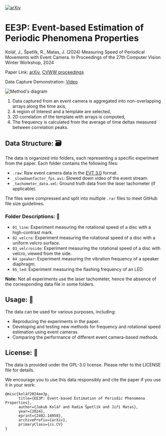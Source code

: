 [![arXiv](https://img.shields.io/badge/arXiv-2402.14958-b31b1b.svg)](https://arxiv.org/abs/2402.14958)
# EE3P: Event-based Estimation of Periodic Phenomena Properties
Kolář, J., Špetlík, R., Matas, J. (2024) Measuring Speed of Periodical Movements with Event Camera. In Proceedings of the 27th Computer Vision Winter Workshop, 2024

Paper Link: [arXiv](https://arxiv.org/abs/2402.14958), [CVWW proceedings](https://cvww2024.sdrv.si/wp-content/uploads/sites/5/2024/02/CVWW2024_Proceedings.pdf)

Data Capture Demonstration: [Video](https://youtu.be/QlfQtvbaYy8)

![Method's diagram](https://github.com/JackPieCZ/EE3P/assets/72486584/6a8b1c87-4ad4-4923-9bd3-48d17101067c)

1. Data captured from an event camera is aggregated into non-overlapping arrays along the time axis,    
2. A region of Interest and a template are selected, 
3. 2D correlation of the template with arrays is computed,
4. The frequency is calculated from the average of time deltas measured between correlation peaks.


## Data Structure: 🗃

The data is organized into folders, each representing a specific experiment from the paper. Each folder contains the following files:

- `.raw`: Raw event camera data in the [EVT  3.0](https://docs.prophesee.ai/stable/data/encoding_formats/evt3.html#chapter-data-encoding-formats-evt3) format.
- `_slowdownfactor_fps.avi`: Slowed down video of the event stream.
- `_tachometer_data.xml`: Ground truth data from the laser tachometer (if applicable).

The files were compressed and split into multiple `.rar` files to meet GitHub file size guidelines.

### Folder Descriptions: 📁

- `01_line`: Experiment measuring the rotational speed of a disc with a high-contrast mark.
- `02_velcro`: Experiment measuring the rotational speed of a disc with a uniform velcro surface.
- `03_velcroside`: Experiment measuring the rotational speed of a disc with velcro, viewed from the side.
- `04_speaker`: Experiment measuring the vibration frequency of a speaker diaphragm.
- `05_led`: Experiment measuring the flashing frequency of an LED.

**Note:** 
Not all experiments use the laser tachometer, hence the absence of the corresponding data file in some folders.

## Usage: 🚀

The data can be used for various purposes, including:
- Reproducing the experiments in the paper.
- Developing and testing new methods for frequency and rotational speed estimation using event cameras.
- Comparing the performance of different event camera-based methods.

## License: 📄

The data is provided under the GPL-3.0 license. Please refer to the LICENSE file for details.

We encourage you to use this data responsibly and cite the paper if you use it in your work:
```
@misc{kolář2024ee3p,
      title={EE3P: Event-based Estimation of Periodic Phenomena Properties}, 
      author={Jakub Kolář and Radim Špetlík and Jiří Matas},
      year={2024},
      eprint={2402.14958},
      archivePrefix={arXiv},
      primaryClass={cs.CV}
}
```

